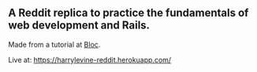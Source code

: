 ## A Reddit replica to practice the fundamentals of web development and Rails.

Made from a tutorial at [Bloc](http://bloc.io).

Live at: https://harrylevine-reddit.herokuapp.com/